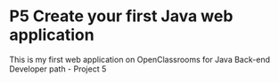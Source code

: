 # P5 Create your first Java web application
This is my first web application on OpenClassrooms for Java Back-end Developer path - Project 5
